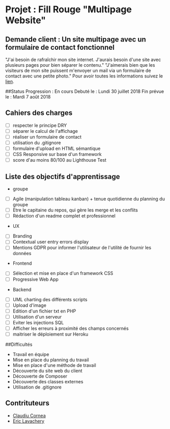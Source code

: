 # Projet : Fill Rouge "Multipage Website"

## Demande client : Un site multipage avec un formulaire de contact fonctionnel
"J'ai besoin de rafraîchir mon site internet.
J'aurais besoin d'une site avec plusieurs pages pour bien séparer le contenu."
"J'aimerais bien que les visiteurs de mon site puissent
m'envoyer un mail via un formulaire de contact avec une petite photo."
Pour avoir toutes les informations suivez le
[lien](https://github.com/becodeorg/lovelace-2/tree/master/Projects/multipage-website-in-php).

##Status
Progression : En cours
Debuté le : Lundi 30 juillet 2018
Fin prévue le : Mardi 7 août 2018

## Cahiers des charges
* [ ] respecter le principe DRY
* [ ] séparer le calcul de l'affichage
* [ ] réaliser un formulaire de contact
* [ ] utilisation du .gitignore
* [ ] formulaire d'upload en HTML sémantique
* [ ] CSS Responsive sur base d'un framework
* [ ] score d'au moins 80/100 au Lighthouse Test
## Liste des objectifs d'apprentissage
* groupe
* [ ] Agile (manipulation tableau kanban) + tenue quotidienne du planning du groupe
* [ ] Etre le capitaine du repos, qui gère les merge et les conflits
* [ ] Rédaction d'un readme complet et professionnel
* UX
* [ ] Branding
* [ ] Contextual user entry errors display
* [ ] Mentions GDPR pour informer l'utilisateur de l'utilité de fournir les données
* Frontend
* [ ] Sélection et mise en place d'un framework CSS
* [ ] Progressive Web App
* Backend
* [ ] UML charting des différents scripts
* [ ] Upload d'image
* [ ] Edition d'un fichier txt en PHP
* [ ] Utilisation d'un serveur 
* [ ] Eviter les injections SQL
* [ ] Afficher les erreurs à proximité des champs concernés
* [ ] maitriser le déploiement sur Heroku

##Difficultés
* Travail en équipe
* Mise en place du planning du travail
* Mise en place d'une méthode de travail
* Découverte du site web du client
* Découverte de Composer
* Découverte des classes externes
* Utilisation de .gitignore

## Contrituteurs
* [Claudiu Cornea ](https://github.com/ClaudiuCornea)
* [Eric Lavachery](https://github.com/ericLavachery)